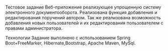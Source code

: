 Тестовое задание
Веб-приложение реализующее упрощенную систему электронного документооборота. Реализована функция добавления и редактирования поручений автором. Так же реализована возможность добавления новых пользователей и их редактирования пользователем с правами администратора.

Технологии
Задание выполнено с использованием Spring Boot+FreeMarker, Hibernate,Bootstrap, Apache Maven, MySql.

